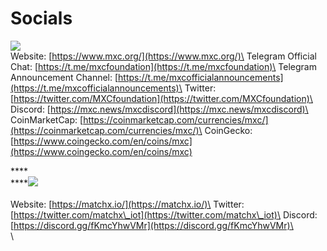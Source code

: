 # Socials

![](<.gitbook/assets/MXC\_Logo\_Navy (2).png>)\
Website: [https://www.mxc.org/](https://www.mxc.org/)\
Telegram Official Chat: [https://t.me/mxcfoundation](https://t.me/mxcfoundation)\
Telegram Announcement Channel: [https://t.me/mxcofficialannouncements](https://t.me/mxcofficialannouncements)\
Twitter: [https://twitter.com/MXCfoundation](https://twitter.com/MXCfoundation)\
Discord: [https://mxc.news/mxcdiscord](https://mxc.news/mxcdiscord)\
CoinMarketCap: [https://coinmarketcap.com/currencies/mxc/](https://coinmarketcap.com/currencies/mxc/)\
CoinGecko: [https://www.coingecko.com/en/coins/mxc](https://www.coingecko.com/en/coins/mxc)

****\
****![](<.gitbook/assets/MatchX\_Logo-Dark-Blue\_X\_1 (1).png>)\
\
Website: [https://matchx.io/](https://matchx.io/)\
Twitter: [https://twitter.com/matchx\_iot](https://twitter.com/matchx\_iot)\
Discord: [https://discord.gg/fKmcYhwVMr](https://discord.gg/fKmcYhwVMr)\
\
\
